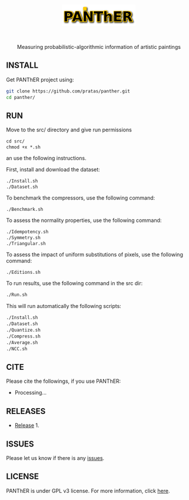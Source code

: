 <p align="center">
<img src="imgs/logo.png" alt="Panther" width="200" border="0" /></p>
<br>
<p align="center">
Measuring probabilistic-algorithmic information of artistic paintings
</p>

## INSTALL
Get PANThER project using:
```bash
git clone https://github.com/pratas/panther.git
cd panther/
```

## RUN
Move to the src/ directory and give run permissions
```
cd src/
chmod +x *.sh
```
an use the following instructions.

First, install and download the dataset:
```
./Install.sh
./Dataset.sh
```

To benchmark the compressors, use the following command:
```
./Benchmark.sh
```

To assess the normality properties, use the following command:
```
./Idempotency.sh
./Symmetry.sh
./Triangular.sh
```

To assess the impact of uniform substitutions of pixels, use the following command:
``` 
./Editions.sh
```

To run results, use the following command in the src dir:
```bash
./Run.sh
``` 
This will run automatically the following scripts:
```bash
./Install.sh
./Dataset.sh
./Quantize.sh
./Compress.sh
./Average.sh
./NCC.sh
```

## CITE
Please cite the followings, if you use PANThER:
* Processing...

## RELEASES
* [Release](https://github.com/pratas/panther/releases) 1.

## ISSUES
Please let us know if there is any
[issues](https://github.com/pratas/panther/issues).


## LICENSE
PANThER is under GPL v3 license. For more information, click
[here](http://www.gnu.org/licenses/gpl-3.0.html).

